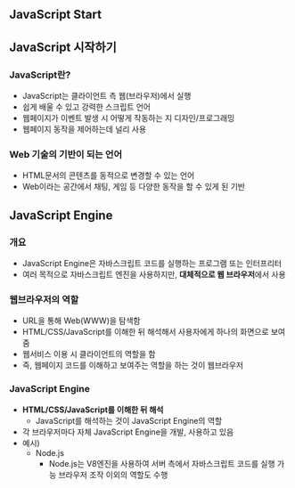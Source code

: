 JavaScript Start
-------------

## JavaScript 시작하기
### JavaScript란?
- JavaScript는 클라이언트 측 웹(브라우저)에서 실행
- 쉽게 배울 수 있고 강력한 스크립트 언어
- 웹페이지가 이벤트 발생 시 어떻게 작동하는 지 디자인/프로그래밍
- 웹페이지 동작을 제어하는데 널리 사용

### Web 기술의 기반이 되는 언어
- HTML문서의 콘텐츠를 동적으로 변경할 수 있는 언어
- Web이라는 공간에서 채팅, 게임 등 다양한 동작을 할 수 있게 된 기반

## JavaScript Engine
### 개요
- JavaScript Engine은 자바스크립트 코드를 실행하는 프로그램 또는 인터프리터
- 여러 목적으로 자바스크립트 엔진을 사용하지만, **대체적으로 웹 브라우저**에서 사용

### 웹브라우저의 역할
- URL을 통해 Web(WWW)을 탐색함
- HTML/CSS/JavaScript를 이해한 뒤 해석해서 사용자에게 하나의 화면으로 보여줌
- 웹서비스 이용 시 클라이언트의 역할을 함
- 즉, 웹페이지 코드를 이해하고 보여주는 역할을 하는 것이 웹브라우저

### JavaScript Engine
- **HTML/CSS/JavaScript를 이해한 뒤 해석**
  - JavaScript를 해석하는 것이 JavaScript Engine의 역할
- 각 브라우저마다 자체 JavaScript Engine을 개발, 사용하고 있음
- 예시)
  - Node.js
    - Node.js는 V8엔진을 사용하여 서버 측에서 자바스크립트 코드를 실행 가능 브라우저 조작 이외의 역할도 수행
